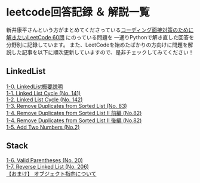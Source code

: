# leetcode回答記録 ＆ 解説一覧
新井康平さんという方がまとめてくださっている[コーディング面接対策のために解きたいLeetCode 60問](https://1kohei1.com/leetcode/) にのっている問題を
一通りPythonで解き直した回答を分野別に記録しています。
また、LeetCodeを始めたばかりの方向けに問題を解説した記事を以下に順次更新していますので、是非チェックしてみてください！

## LinkedList 
  [1-0. LinkedList概要説明](https://qiita.com/ito0813sarari/private/dc4276541d35fbdfa8a2) \
  [1-1. Linked List Cycle (No. 141)](https://qiita.com/ito0813sarari/private/da72570c1697f90fce5a) \
  [1-2. Linked List Cycle (No. 142)](https://qiita.com/ito0813sarari/private/9301a60b03907e45fd20) \
  [1-3. Remove Duplicates from Sorted List (No. 83)](https://qiita.com/ito0813sarari/private/2a4b0b674c28d54f8825)  
  [1-4. Remove Duplicates from Sorted List II 前編 (No.82)](https://qiita.com/ito0813sarari/private/8667e777ae0ca3318f73) \
  [1-4. Remove Duplicates from Sorted List II 後編 (No.82)](https://qiita.com/ito0813sarari/private/725ae485aa2deb7a487d) \
  [1-5. Add Two Numbers (No.2)](https://qiita.com/ito0813sarari/private/501fc6e409e222594a0a) 
## Stack 
  [1-6. Valid Parentheses (No. 20)](https://qiita.com/ito0813sarari/private/742e85b0ae19b7927900) \
  [1-7. Reverse Linked List (No. 206)](https://qiita.com/ito0813sarari/private/60ee35ea1308f470892f) \
  [【おまけ】 オブジェクト指向について](https://qiita.com/ito0813sarari/private/46e77ba3ca6726af3958)

  

